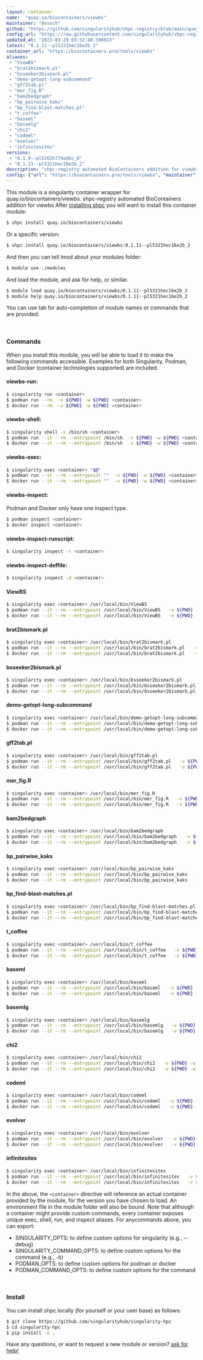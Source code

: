 ```yaml
---
layout: container
name:  "quay.io/biocontainers/viewbs"
maintainer: "@vsoch"
github: "https://github.com/singularityhub/shpc-registry/blob/main/quay.io/biocontainers/viewbs/container.yaml"
config_url: "https://raw.githubusercontent.com/singularityhub/shpc-registry/main/quay.io/biocontainers/viewbs/container.yaml"
updated_at: "2023-03-29 03:32:48.390813"
latest: "0.1.11--pl5321hec16e2b_2"
container_url: "https://biocontainers.pro/tools/viewbs"
aliases:
 - "ViewBS"
 - "brat2bismark.pl"
 - "bsseeker2bismark.pl"
 - "demo-getopt-long-subcommand"
 - "gff2tab.pl"
 - "mer_fig.R"
 - "bam2bedgraph"
 - "bp_pairwise_kaks"
 - "bp_find-blast-matches.pl"
 - "t_coffee"
 - "baseml"
 - "basemlg"
 - "chi2"
 - "codeml"
 - "evolver"
 - "infinitesites"
versions:
 - "0.1.9--pl5262h779adbc_0"
 - "0.1.11--pl5321hec16e2b_2"
description: "shpc-registry automated BioContainers addition for viewbs"
config: {"url": "https://biocontainers.pro/tools/viewbs", "maintainer": "@vsoch", "description": "shpc-registry automated BioContainers addition for viewbs", "latest": {"0.1.11--pl5321hec16e2b_2": "sha256:0ef331248994e60823bdc026589577eddd0b76a4504e2c2bb85f8d41319dda76"}, "tags": {"0.1.9--pl5262h779adbc_0": "sha256:e6c2ad6c0ad34f6d913df526279f77179af4bb9b38813647558b45dce7105558", "0.1.11--pl5321hec16e2b_2": "sha256:0ef331248994e60823bdc026589577eddd0b76a4504e2c2bb85f8d41319dda76"}, "docker": "quay.io/biocontainers/viewbs", "aliases": {"ViewBS": "/usr/local/bin/ViewBS", "brat2bismark.pl": "/usr/local/bin/brat2bismark.pl", "bsseeker2bismark.pl": "/usr/local/bin/bsseeker2bismark.pl", "demo-getopt-long-subcommand": "/usr/local/bin/demo-getopt-long-subcommand", "gff2tab.pl": "/usr/local/bin/gff2tab.pl", "mer_fig.R": "/usr/local/bin/mer_fig.R", "bam2bedgraph": "/usr/local/bin/bam2bedgraph", "bp_pairwise_kaks": "/usr/local/bin/bp_pairwise_kaks", "bp_find-blast-matches.pl": "/usr/local/bin/bp_find-blast-matches.pl", "t_coffee": "/usr/local/bin/t_coffee", "baseml": "/usr/local/bin/baseml", "basemlg": "/usr/local/bin/basemlg", "chi2": "/usr/local/bin/chi2", "codeml": "/usr/local/bin/codeml", "evolver": "/usr/local/bin/evolver", "infinitesites": "/usr/local/bin/infinitesites"}}
---
```


This module is a singularity container wrapper for quay.io/biocontainers/viewbs.
shpc-registry automated BioContainers addition for viewbs
After [installing shpc](#install) you will want to install this container module:


```bash
$ shpc install quay.io/biocontainers/viewbs
```

Or a specific version:

```bash
$ shpc install quay.io/biocontainers/viewbs:0.1.11--pl5321hec16e2b_2
```

And then you can tell lmod about your modules folder:

```bash
$ module use ./modules
```

And load the module, and ask for help, or similar.

```bash
$ module load quay.io/biocontainers/viewbs/0.1.11--pl5321hec16e2b_2
$ module help quay.io/biocontainers/viewbs/0.1.11--pl5321hec16e2b_2
```

You can use tab for auto-completion of module names or commands that are provided.

<br>

### Commands

When you install this module, you will be able to load it to make the following commands accessible.
Examples for both Singularity, Podman, and Docker (container technologies supported) are included.

#### viewbs-run:

```bash
$ singularity run <container>
$ podman run --rm  -v ${PWD} -w ${PWD} <container>
$ docker run --rm  -v ${PWD} -w ${PWD} <container>
```

#### viewbs-shell:

```bash
$ singularity shell -s /bin/sh <container>
$ podman run --it --rm --entrypoint /bin/sh  -v ${PWD} -w ${PWD} <container>
$ docker run --it --rm --entrypoint /bin/sh  -v ${PWD} -w ${PWD} <container>
```

#### viewbs-exec:

```bash
$ singularity exec <container> "$@"
$ podman run --it --rm --entrypoint ""  -v ${PWD} -w ${PWD} <container> "$@"
$ docker run --it --rm --entrypoint ""  -v ${PWD} -w ${PWD} <container> "$@"
```

#### viewbs-inspect:

Podman and Docker only have one inspect type.

```bash
$ podman inspect <container>
$ docker inspect <container>
```

#### viewbs-inspect-runscript:

```bash
$ singularity inspect -r <container>
```

#### viewbs-inspect-deffile:

```bash
$ singularity inspect -d <container>
```


#### ViewBS

```bash
$ singularity exec <container> /usr/local/bin/ViewBS
$ podman run --it --rm --entrypoint /usr/local/bin/ViewBS   -v ${PWD} -w ${PWD} <container> -c " $@"
$ docker run --it --rm --entrypoint /usr/local/bin/ViewBS   -v ${PWD} -w ${PWD} <container> -c " $@"
```


#### brat2bismark.pl

```bash
$ singularity exec <container> /usr/local/bin/brat2bismark.pl
$ podman run --it --rm --entrypoint /usr/local/bin/brat2bismark.pl   -v ${PWD} -w ${PWD} <container> -c " $@"
$ docker run --it --rm --entrypoint /usr/local/bin/brat2bismark.pl   -v ${PWD} -w ${PWD} <container> -c " $@"
```


#### bsseeker2bismark.pl

```bash
$ singularity exec <container> /usr/local/bin/bsseeker2bismark.pl
$ podman run --it --rm --entrypoint /usr/local/bin/bsseeker2bismark.pl   -v ${PWD} -w ${PWD} <container> -c " $@"
$ docker run --it --rm --entrypoint /usr/local/bin/bsseeker2bismark.pl   -v ${PWD} -w ${PWD} <container> -c " $@"
```


#### demo-getopt-long-subcommand

```bash
$ singularity exec <container> /usr/local/bin/demo-getopt-long-subcommand
$ podman run --it --rm --entrypoint /usr/local/bin/demo-getopt-long-subcommand   -v ${PWD} -w ${PWD} <container> -c " $@"
$ docker run --it --rm --entrypoint /usr/local/bin/demo-getopt-long-subcommand   -v ${PWD} -w ${PWD} <container> -c " $@"
```


#### gff2tab.pl

```bash
$ singularity exec <container> /usr/local/bin/gff2tab.pl
$ podman run --it --rm --entrypoint /usr/local/bin/gff2tab.pl   -v ${PWD} -w ${PWD} <container> -c " $@"
$ docker run --it --rm --entrypoint /usr/local/bin/gff2tab.pl   -v ${PWD} -w ${PWD} <container> -c " $@"
```


#### mer_fig.R

```bash
$ singularity exec <container> /usr/local/bin/mer_fig.R
$ podman run --it --rm --entrypoint /usr/local/bin/mer_fig.R   -v ${PWD} -w ${PWD} <container> -c " $@"
$ docker run --it --rm --entrypoint /usr/local/bin/mer_fig.R   -v ${PWD} -w ${PWD} <container> -c " $@"
```


#### bam2bedgraph

```bash
$ singularity exec <container> /usr/local/bin/bam2bedgraph
$ podman run --it --rm --entrypoint /usr/local/bin/bam2bedgraph   -v ${PWD} -w ${PWD} <container> -c " $@"
$ docker run --it --rm --entrypoint /usr/local/bin/bam2bedgraph   -v ${PWD} -w ${PWD} <container> -c " $@"
```


#### bp_pairwise_kaks

```bash
$ singularity exec <container> /usr/local/bin/bp_pairwise_kaks
$ podman run --it --rm --entrypoint /usr/local/bin/bp_pairwise_kaks   -v ${PWD} -w ${PWD} <container> -c " $@"
$ docker run --it --rm --entrypoint /usr/local/bin/bp_pairwise_kaks   -v ${PWD} -w ${PWD} <container> -c " $@"
```


#### bp_find-blast-matches.pl

```bash
$ singularity exec <container> /usr/local/bin/bp_find-blast-matches.pl
$ podman run --it --rm --entrypoint /usr/local/bin/bp_find-blast-matches.pl   -v ${PWD} -w ${PWD} <container> -c " $@"
$ docker run --it --rm --entrypoint /usr/local/bin/bp_find-blast-matches.pl   -v ${PWD} -w ${PWD} <container> -c " $@"
```


#### t_coffee

```bash
$ singularity exec <container> /usr/local/bin/t_coffee
$ podman run --it --rm --entrypoint /usr/local/bin/t_coffee   -v ${PWD} -w ${PWD} <container> -c " $@"
$ docker run --it --rm --entrypoint /usr/local/bin/t_coffee   -v ${PWD} -w ${PWD} <container> -c " $@"
```


#### baseml

```bash
$ singularity exec <container> /usr/local/bin/baseml
$ podman run --it --rm --entrypoint /usr/local/bin/baseml   -v ${PWD} -w ${PWD} <container> -c " $@"
$ docker run --it --rm --entrypoint /usr/local/bin/baseml   -v ${PWD} -w ${PWD} <container> -c " $@"
```


#### basemlg

```bash
$ singularity exec <container> /usr/local/bin/basemlg
$ podman run --it --rm --entrypoint /usr/local/bin/basemlg   -v ${PWD} -w ${PWD} <container> -c " $@"
$ docker run --it --rm --entrypoint /usr/local/bin/basemlg   -v ${PWD} -w ${PWD} <container> -c " $@"
```


#### chi2

```bash
$ singularity exec <container> /usr/local/bin/chi2
$ podman run --it --rm --entrypoint /usr/local/bin/chi2   -v ${PWD} -w ${PWD} <container> -c " $@"
$ docker run --it --rm --entrypoint /usr/local/bin/chi2   -v ${PWD} -w ${PWD} <container> -c " $@"
```


#### codeml

```bash
$ singularity exec <container> /usr/local/bin/codeml
$ podman run --it --rm --entrypoint /usr/local/bin/codeml   -v ${PWD} -w ${PWD} <container> -c " $@"
$ docker run --it --rm --entrypoint /usr/local/bin/codeml   -v ${PWD} -w ${PWD} <container> -c " $@"
```


#### evolver

```bash
$ singularity exec <container> /usr/local/bin/evolver
$ podman run --it --rm --entrypoint /usr/local/bin/evolver   -v ${PWD} -w ${PWD} <container> -c " $@"
$ docker run --it --rm --entrypoint /usr/local/bin/evolver   -v ${PWD} -w ${PWD} <container> -c " $@"
```


#### infinitesites

```bash
$ singularity exec <container> /usr/local/bin/infinitesites
$ podman run --it --rm --entrypoint /usr/local/bin/infinitesites   -v ${PWD} -w ${PWD} <container> -c " $@"
$ docker run --it --rm --entrypoint /usr/local/bin/infinitesites   -v ${PWD} -w ${PWD} <container> -c " $@"
```



In the above, the `<container>` directive will reference an actual container provided
by the module, for the version you have chosen to load. An environment file in the
module folder will also be bound. Note that although a container
might provide custom commands, every container exposes unique exec, shell, run, and
inspect aliases. For anycommands above, you can export:

 - SINGULARITY_OPTS: to define custom options for singularity (e.g., --debug)
 - SINGULARITY_COMMAND_OPTS: to define custom options for the command (e.g., -b)
 - PODMAN_OPTS: to define custom options for podman or docker
 - PODMAN_COMMAND_OPTS: to define custom options for the command

<br>

### Install

You can install shpc locally (for yourself or your user base) as follows:

```bash
$ git clone https://github.com/singularityhub/singularity-hpc
$ cd singularity-hpc
$ pip install -e .
```

Have any questions, or want to request a new module or version? [ask for help!](https://github.com/singularityhub/singularity-hpc/issues)